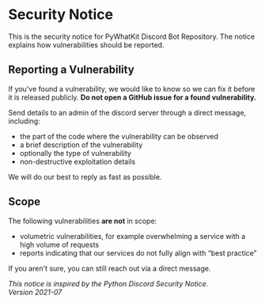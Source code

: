 # Security Notice

This is the security notice for PyWhatKit Discord Bot Repository. The notice explains how vulnerabilities should be reported.

## Reporting a Vulnerability

If you've found a vulnerability, we would like to know so we can fix it before it is released publicly. **Do not open a GitHub issue for a found vulnerability.**

Send details to an admin of the discord server through a direct message, including:

- the part of the code where the vulnerability can be observed
- a brief description of the vulnerability
- optionally the type of vulnerability
- non-destructive exploitation details

We will do our best to reply as fast as possible.

## Scope

The following vulnerabilities **are not** in scope:

- volumetric vulnerabilities, for example overwhelming a service with a high volume of requests
- reports indicating that our services do not fully align with “best practice”

If you aren't sure, you can still reach out via a direct message.

_This notice is inspired by the Python Discord Security Notice._ <br>
_Version 2021-07_
